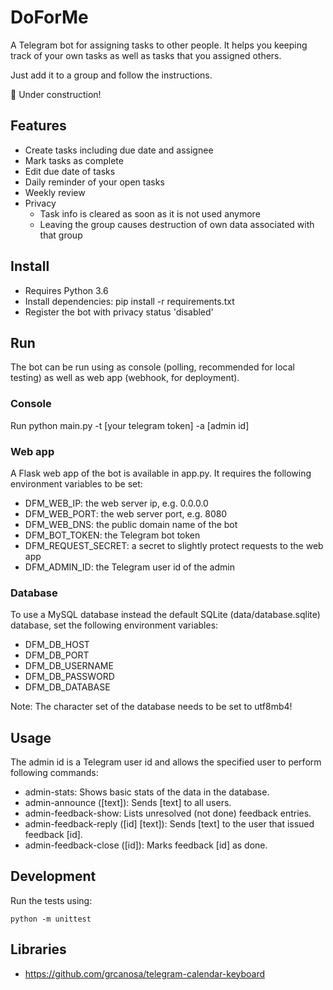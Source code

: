 DoForMe
=======

A Telegram bot for assigning tasks to other people.
It helps you keeping track of your own tasks as well as tasks that you assigned others.

Just add it to a group and follow the instructions.

:construction: Under construction!


Features
--------

* Create tasks including due date and assignee
* Mark tasks as complete
* Edit due date of tasks
* Daily reminder of your open tasks
* Weekly review
* Privacy
  * Task info is cleared as soon as it is not used anymore
  * Leaving the group causes destruction of own data associated with that group


Install
-------

* Requires Python 3.6
* Install dependencies: pip install -r requirements.txt
* Register the bot with privacy status 'disabled'


Run
---

The bot can be run using as console (polling, recommended for local testing)
as well as web app (webhook, for deployment).

### Console

Run python main.py -t [your telegram token] -a [admin id]

### Web app

A Flask web app of the bot is available in app.py. It requires the following environment variables to be set:
* DFM_WEB_IP: the web server ip, e.g. 0.0.0.0
* DFM_WEB_PORT: the web server port, e.g. 8080
* DFM_WEB_DNS: the public domain name of the bot
* DFM_BOT_TOKEN: the Telegram bot token
* DFM_REQUEST_SECRET: a secret to slightly protect requests to the web app
* DFM_ADMIN_ID: the Telegram user id of the admin

### Database

To use a MySQL database instead the default SQLite (data/database.sqlite) database, set the following environment variables:
* DFM_DB_HOST
* DFM_DB_PORT
* DFM_DB_USERNAME
* DFM_DB_PASSWORD
* DFM_DB_DATABASE

Note: The character set of the database needs to be set to utf8mb4!


Usage
-----

The admin id is a Telegram user id and allows the specified user to perform following commands:

* admin-stats: Shows basic stats of the data in the database.
* admin-announce ([text]): Sends [text] to all users.
* admin-feedback-show: Lists unresolved (not done) feedback entries.
* admin-feedback-reply ([id] [text]): Sends [text] to the user that issued feedback [id].
* admin-feedback-close ([id]): Marks feedback [id] as done.


Development
-----------

Run the tests using:

    python -m unittest


Libraries
---------

* https://github.com/grcanosa/telegram-calendar-keyboard
